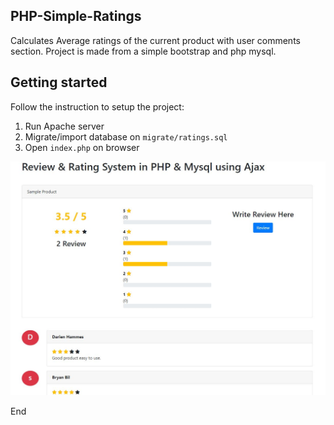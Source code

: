 ## PHP-Simple-Ratings

Calculates Average ratings of the current product with user comments section.
Project is made from a simple bootstrap and php mysql.

## Getting started
Follow the instruction to setup the project:

1. Run Apache server
2. Migrate/import database on `migrate/ratings.sql`
3. Open `index.php` on browser

![alt text](screenshot.jpg)

End
